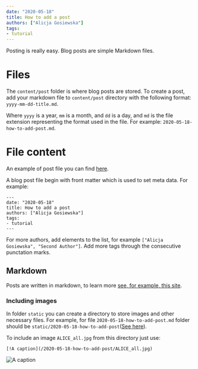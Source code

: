 ```yaml
---
date: "2020-05-18"
title: How to add a post
authors: ["Alicja Gosiewska"]
tags:
- tutorial
---
```


Posting is really easy. Blog posts are simple Markdown files.


# Files

The `content/post` folder is where blog posts are stored. 
To create a post, add your markdown file to `content/post` directory with the following format:
`yyyy-mm-dd-title.md`.

Where `yyyy` is a year, `mm` is a month, and `dd` is a day, and `md` is the file extension representing the format used in the file. 
For example:
`2020-05-18-how-to-add-post.md`.


# File content

An example of post file you can find [here](https://github.com/mini-pw/2020L-WB-Blog/blob/master/content/post/2020-05-18-how-to-add-post.md).


A blog post file begin with front matter which is used to set meta data. For example:

```
---
date: "2020-05-18"
title: How to add a post
authors: ["Alicja Gosiewska"]
tags:
- tutorial
---
```

For more authors, add elements to the list, for example `["Alicja Gosiewska", "Second Author"]`.
Add more tags through the consecutive punctation marks.


## Markdown

Posts are written in markdown, to learn more [see, for example, this site](https://www.markdownguide.org/getting-started/).

### Including images

In folder `static` you can create a directory to store images and other necessary files. For example, for file `2020-05-18-how-to-add-post.md` folder should be `static/2020-05-18-how-to-add-post`([See here](https://github.com/mini-pw/2020L-WB-Blog/tree/master/static)).

To include an image `ALICE_all.jpg` from this directory just use:
```
[!A caption](/2020-05-18-how-to-add-post/ALICE_all.jpg)
```


![A caption](/2020-05-18-how-to-add-post/ALICE_all.jpg)









